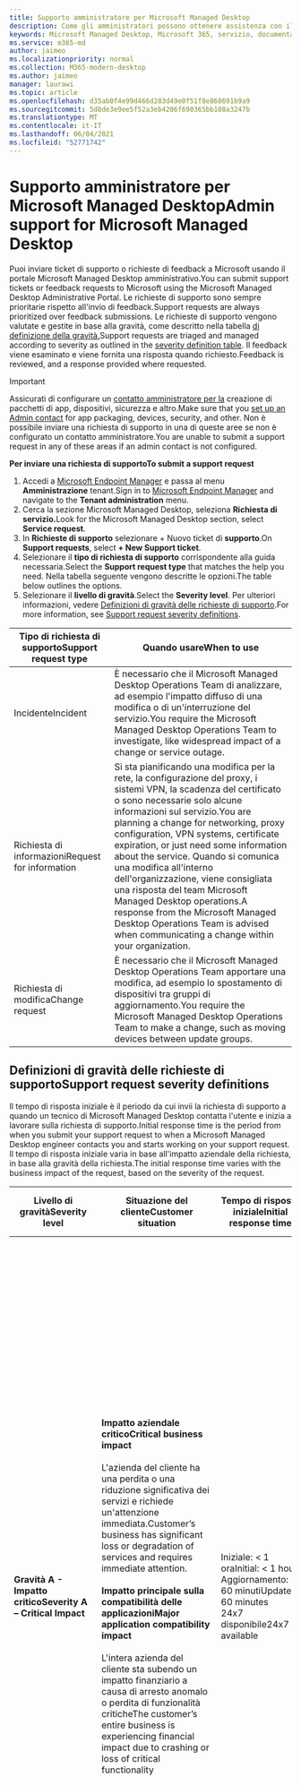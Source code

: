 ```yaml
---
title: Supporto amministratore per Microsoft Managed Desktop
description: Come gli amministratori possono ottenere assistenza con il servizio
keywords: Microsoft Managed Desktop, Microsoft 365, servizio, documentazione
ms.service: m365-md
author: jaimeo
ms.localizationpriority: normal
ms.collection: M365-modern-desktop
ms.author: jaimeo
manager: laurawi
ms.topic: article
ms.openlocfilehash: d35ab0f4e99d466d283d49e0f51f8e868691b9a9
ms.sourcegitcommit: 5d8de3e9ee5f52a3eb4206f690365bb108a3247b
ms.translationtype: MT
ms.contentlocale: it-IT
ms.lasthandoff: 06/04/2021
ms.locfileid: "52771742"
---
```

# <a name="admin-support-for-microsoft-managed-desktop"></a><span data-ttu-id="12269-104">Supporto amministratore per Microsoft Managed Desktop</span><span class="sxs-lookup"><span data-stu-id="12269-104">Admin support for Microsoft Managed Desktop</span></span>

<span data-ttu-id="12269-105">Puoi inviare ticket di supporto o richieste di feedback a Microsoft usando il portale Microsoft Managed Desktop amministrativo.</span><span class="sxs-lookup"><span data-stu-id="12269-105">You can submit support tickets or feedback requests to Microsoft using the Microsoft Managed Desktop Administrative Portal.</span></span> <span data-ttu-id="12269-106">Le richieste di supporto sono sempre prioritarie rispetto all'invio di feedback.</span><span class="sxs-lookup"><span data-stu-id="12269-106">Support requests are always prioritized over feedback submissions.</span></span> <span data-ttu-id="12269-107">Le richieste di supporto vengono valutate e gestite in base alla gravità, come descritto nella tabella [di definizione della gravità.](#sev)</span><span class="sxs-lookup"><span data-stu-id="12269-107">Support requests are triaged and managed according to severity as outlined in the [severity definition table](#sev).</span></span> <span data-ttu-id="12269-108">Il feedback viene esaminato e viene fornita una risposta quando richiesto.</span><span class="sxs-lookup"><span data-stu-id="12269-108">Feedback is reviewed, and a response provided where requested.</span></span> 

>[!IMPORTANT]
><span data-ttu-id="12269-109">Assicurati di configurare un [contatto amministratore per la](../get-started/add-admin-contacts.md) creazione di pacchetti di app, dispositivi, sicurezza e altro.</span><span class="sxs-lookup"><span data-stu-id="12269-109">Make sure that you [set up an Admin contact](../get-started/add-admin-contacts.md) for app packaging, devices, security, and other.</span></span> <span data-ttu-id="12269-110">Non è possibile inviare una richiesta di supporto in una di queste aree se non è configurato un contatto amministratore.</span><span class="sxs-lookup"><span data-stu-id="12269-110">You are unable to submit a support request in any of these areas if an admin contact is not configured.</span></span>

<span data-ttu-id="12269-111">**Per inviare una richiesta di supporto**</span><span class="sxs-lookup"><span data-stu-id="12269-111">**To submit a support request**</span></span>
1. <span data-ttu-id="12269-112">Accedi a [Microsoft Endpoint Manager](https://endpoint.microsoft.com/) e passa al menu **Amministrazione** tenant.</span><span class="sxs-lookup"><span data-stu-id="12269-112">Sign in to [Microsoft Endpoint Manager](https://endpoint.microsoft.com/) and navigate to the **Tenant administration** menu.</span></span>
2. <span data-ttu-id="12269-113">Cerca la sezione Microsoft Managed Desktop, seleziona **Richiesta di servizio.**</span><span class="sxs-lookup"><span data-stu-id="12269-113">Look for the Microsoft Managed Desktop section, select **Service request**.</span></span>
3. <span data-ttu-id="12269-114">In **Richieste di supporto** selezionare + Nuovo ticket di **supporto**.</span><span class="sxs-lookup"><span data-stu-id="12269-114">On **Support requests**, select **+ New Support ticket**.</span></span>
4. <span data-ttu-id="12269-115">Selezionare il **tipo di richiesta di supporto** corrispondente alla guida necessaria.</span><span class="sxs-lookup"><span data-stu-id="12269-115">Select the **Support request type** that matches the help you need.</span></span> <span data-ttu-id="12269-116">Nella tabella seguente vengono descritte le opzioni.</span><span class="sxs-lookup"><span data-stu-id="12269-116">The table below outlines the options.</span></span> 
5. <span data-ttu-id="12269-117">Selezionare il **livello di gravità**.</span><span class="sxs-lookup"><span data-stu-id="12269-117">Select the **Severity level**.</span></span> <span data-ttu-id="12269-118">Per ulteriori informazioni, vedere [Definizioni di gravità delle richieste di supporto](#sev).</span><span class="sxs-lookup"><span data-stu-id="12269-118">For more information, see [Support request severity definitions](#sev).</span></span> 

<span data-ttu-id="12269-119">Tipo di richiesta di supporto</span><span class="sxs-lookup"><span data-stu-id="12269-119">Support request type</span></span> | <span data-ttu-id="12269-120">Quando usare</span><span class="sxs-lookup"><span data-stu-id="12269-120">When to use</span></span>
--- | ---
<span data-ttu-id="12269-121">Incidente</span><span class="sxs-lookup"><span data-stu-id="12269-121">Incident</span></span> | <span data-ttu-id="12269-122">È necessario che il Microsoft Managed Desktop Operations Team di analizzare, ad esempio l'impatto diffuso di una modifica o di un'interruzione del servizio.</span><span class="sxs-lookup"><span data-stu-id="12269-122">You require the Microsoft Managed Desktop Operations Team to investigate, like widespread impact of a change or service outage.</span></span>
<span data-ttu-id="12269-123">Richiesta di informazioni</span><span class="sxs-lookup"><span data-stu-id="12269-123">Request for information</span></span> | <span data-ttu-id="12269-124">Si sta pianificando una modifica per la rete, la configurazione del proxy, i sistemi VPN, la scadenza del certificato o sono necessarie solo alcune informazioni sul servizio.</span><span class="sxs-lookup"><span data-stu-id="12269-124">You are planning a change for networking, proxy configuration, VPN systems, certificate expiration, or just need some information about the service.</span></span> <span data-ttu-id="12269-125">Quando si comunica una modifica all'interno dell'organizzazione, viene consigliata una risposta del team Microsoft Managed Desktop operations.</span><span class="sxs-lookup"><span data-stu-id="12269-125">A response from the Microsoft Managed Desktop Operations Team is advised when communicating a change within your organization.</span></span>
<span data-ttu-id="12269-126">Richiesta di modifica</span><span class="sxs-lookup"><span data-stu-id="12269-126">Change request</span></span> | <span data-ttu-id="12269-127">È necessario che il Microsoft Managed Desktop Operations Team apportare una modifica, ad esempio lo spostamento di dispositivi tra gruppi di aggiornamento.</span><span class="sxs-lookup"><span data-stu-id="12269-127">You require the Microsoft Managed Desktop Operations Team to make a change, such as moving devices between update groups.</span></span>

<span id="sev" />

## <a name="support-request-severity-definitions"></a><span data-ttu-id="12269-128">Definizioni di gravità delle richieste di supporto</span><span class="sxs-lookup"><span data-stu-id="12269-128">Support request severity definitions</span></span>

<span data-ttu-id="12269-129">Il tempo di risposta iniziale è il periodo da cui invii la richiesta di supporto a quando un tecnico di Microsoft Managed Desktop contatta l'utente e inizia a lavorare sulla richiesta di supporto.</span><span class="sxs-lookup"><span data-stu-id="12269-129">Initial response time is the period from when you submit your support request to when a Microsoft Managed Desktop engineer contacts you and starts working on your support request.</span></span> <span data-ttu-id="12269-130">Il tempo di risposta iniziale varia in base all'impatto aziendale della richiesta, in base alla gravità della richiesta.</span><span class="sxs-lookup"><span data-stu-id="12269-130">The initial response time varies with the business impact of the request, based on the severity of the request.</span></span>

<span data-ttu-id="12269-131">Livello di gravità</span><span class="sxs-lookup"><span data-stu-id="12269-131">Severity level</span></span>  | <span data-ttu-id="12269-132">Situazione del cliente</span><span class="sxs-lookup"><span data-stu-id="12269-132">Customer situation</span></span> |  <span data-ttu-id="12269-133">Tempo di risposta iniziale</span><span class="sxs-lookup"><span data-stu-id="12269-133">Initial response time</span></span>   | <span data-ttu-id="12269-134">Risposta cliente prevista</span><span class="sxs-lookup"><span data-stu-id="12269-134">Expected customer response</span></span>
--- | --- | --- | ---
<span data-ttu-id="12269-135">**Gravità A - Impatto critico**</span><span class="sxs-lookup"><span data-stu-id="12269-135">**Severity A – Critical Impact**</span></span> |  <span data-ttu-id="12269-136">**Impatto aziendale critico**</span><span class="sxs-lookup"><span data-stu-id="12269-136">**Critical business impact**</span></span><br><br><span data-ttu-id="12269-137">L'azienda del cliente ha una perdita o una riduzione significativa dei servizi e richiede un'attenzione immediata.</span><span class="sxs-lookup"><span data-stu-id="12269-137">Customer’s business has significant loss or degradation of services and requires immediate attention.</span></span><br><br><span data-ttu-id="12269-138">**Impatto principale sulla compatibilità delle applicazioni**</span><span class="sxs-lookup"><span data-stu-id="12269-138">**Major application compatibility impact**</span></span><br><br><span data-ttu-id="12269-139">L'intera azienda del cliente sta subendo un impatto finanziario a causa di arresto anomalo o perdita di funzionalità critiche</span><span class="sxs-lookup"><span data-stu-id="12269-139">The customer’s entire business is experiencing financial impact due to crashing or loss of critical functionality</span></span> | <span data-ttu-id="12269-140">Iniziale: < 1 ora</span><span class="sxs-lookup"><span data-stu-id="12269-140">Initial: < 1 hour</span></span><br><span data-ttu-id="12269-141">Aggiornamento: 60 minuti</span><span class="sxs-lookup"><span data-stu-id="12269-141">Update: 60 minutes</span></span><br><span data-ttu-id="12269-142">24x7 disponibile</span><span class="sxs-lookup"><span data-stu-id="12269-142">24x7 available</span></span> | <span data-ttu-id="12269-143">Quando si seleziona Gravità A, si conferma che il problema ha un impatto aziendale critico, con una grave perdita e una riduzione dei servizi.</span><span class="sxs-lookup"><span data-stu-id="12269-143">When you select Severity A, you confirm that the issue has critical business impact, with severe loss and degradation of services.</span></span> <br><br><span data-ttu-id="12269-144">Il problema richiede una risposta immediata e l'utente si impegna a eseguire un'operazione continua 24x7 ogni giorno con il team Microsoft fino alla risoluzione, altrimenti Microsoft potrebbe a sua discrezione ridurre la gravità al livello B.</span><span class="sxs-lookup"><span data-stu-id="12269-144">The issue demands an immediate response, and you commit to continuous 24x7 operation every day with the Microsoft team until resolution, otherwise, Microsoft may at its discretion decrease the Severity to level B.</span></span><br><br> <span data-ttu-id="12269-145">Assicurati inoltre che Microsoft abbia le tue informazioni di contatto accurate.</span><span class="sxs-lookup"><span data-stu-id="12269-145">You also ensure that Microsoft has your accurate contact information.</span></span> 
<span data-ttu-id="12269-146">**Gravità B - Impatto moderato**</span><span class="sxs-lookup"><span data-stu-id="12269-146">**Severity B – Moderate Impact**</span></span> |  <span data-ttu-id="12269-147">**Impatto aziendale moderato**</span><span class="sxs-lookup"><span data-stu-id="12269-147">**Moderate business impact**</span></span><br><br><span data-ttu-id="12269-148">L'azienda del cliente ha una perdita o una riduzione moderata dei servizi, ma il lavoro può ragionevolmente continuare in modo compromesso.</span><span class="sxs-lookup"><span data-stu-id="12269-148">Customer’s business has moderate loss or degradation of services, but work can reasonably continue in an impaired manner.</span></span><br><br><span data-ttu-id="12269-149">**Impatto moderato sulla compatibilità delle applicazioni**</span><span class="sxs-lookup"><span data-stu-id="12269-149">**Moderate application compatibility impact**</span></span><br><br><span data-ttu-id="12269-150">Un gruppo aziendale specifico non è più produttivo a causa di un arresto anomalo o della perdita di funzionalità critiche.</span><span class="sxs-lookup"><span data-stu-id="12269-150">A specific business group is no longer productive, due to crashing behavior or loss of critical functionality.</span></span> |  <span data-ttu-id="12269-151">Iniziale: < 4 ore</span><span class="sxs-lookup"><span data-stu-id="12269-151">Initial: < 4 hours</span></span><br><span data-ttu-id="12269-152">Aggiornamento: 12 ore</span><span class="sxs-lookup"><span data-stu-id="12269-152">Update: 12 hours</span></span><br><span data-ttu-id="12269-153">Orario di ufficio (disponibile 24x7)</span><span class="sxs-lookup"><span data-stu-id="12269-153">Business hours (24x7 available)</span></span> | <span data-ttu-id="12269-154">Quando si seleziona Gravità B, si conferma che il problema ha un impatto moderato sull'azienda con perdita e degradazione dei servizi, ma le soluzioni alternative consentono una continuità aziendale ragionevole, anche se temporanea.</span><span class="sxs-lookup"><span data-stu-id="12269-154">When you select Severity B, you confirm that the issue has moderate impact to your business with loss and degradation of services, but workarounds enable reasonable, albeit temporary, business continuity.</span></span> <br><br><span data-ttu-id="12269-155">Il problema richiede una risposta urgente.</span><span class="sxs-lookup"><span data-stu-id="12269-155">The issue demands an urgent response.</span></span> <span data-ttu-id="12269-156">Se si sceglie 24x7 quando si invia la richiesta di supporto, si esegue un'operazione continua 24x7 ogni giorno con il team Microsoft fino alla risoluzione, altrimenti Microsoft potrebbe a sua discrezione ridurre la gravità al livello C. Se hai scelto il supporto per l'orario di ufficio quando invii un evento imprevisto di gravità B, Microsoft ti contatta solo durante l'orario di ufficio.</span><span class="sxs-lookup"><span data-stu-id="12269-156">If you chose 24x7 when you submit the support request, you commit to a continuous 24x7 operation every day with the Microsoft team until resolution, otherwise, Microsoft might at its discretion decrease the severity to level C. If you chose business-hours support when you submit a Severity B incident, Microsoft will contact you during business hours only.</span></span><br><br><span data-ttu-id="12269-157">Assicurati inoltre che Microsoft abbia le tue informazioni di contatto accurate.</span><span class="sxs-lookup"><span data-stu-id="12269-157">You also ensure that Microsoft has your accurate contact information.</span></span>
<span data-ttu-id="12269-158">**Gravità C - Impatto minimo**</span><span class="sxs-lookup"><span data-stu-id="12269-158">**Severity C – Minimal Impact**</span></span> |   <span data-ttu-id="12269-159">**Impatto aziendale minimo**</span><span class="sxs-lookup"><span data-stu-id="12269-159">**Minimum business impact**</span></span><br><br> <span data-ttu-id="12269-160">L'attività del cliente funziona con piccoli impedimenti dei servizi.</span><span class="sxs-lookup"><span data-stu-id="12269-160">Customer’s business is functioning with minor impediments of services.</span></span><br><br><span data-ttu-id="12269-161">**Impatto minore sulla compatibilità delle applicazioni**</span><span class="sxs-lookup"><span data-stu-id="12269-161">**Minor application compatibility impact**</span></span><br><br><span data-ttu-id="12269-162">Gli utenti potenzialmente non correlati si verificano problemi di compatibilità minori che non impediscono la produttività</span><span class="sxs-lookup"><span data-stu-id="12269-162">Potentially unrelated users experience minor compatibility issues that do not prevent productivity</span></span> |    <span data-ttu-id="12269-163">Iniziale: < 8 ore</span><span class="sxs-lookup"><span data-stu-id="12269-163">Initial: < 8 hours</span></span><br><span data-ttu-id="12269-164">Aggiornamento: 24 ore</span><span class="sxs-lookup"><span data-stu-id="12269-164">Update: 24 hours</span></span><br><span data-ttu-id="12269-165">Ore lavorative</span><span class="sxs-lookup"><span data-stu-id="12269-165">Business hours</span></span>  | <span data-ttu-id="12269-166">Quando si seleziona Gravità C, si conferma che il problema ha un impatto minimo sull'azienda con un minimo impedimento del servizio.</span><span class="sxs-lookup"><span data-stu-id="12269-166">When you select Severity C, you confirm that the issue has minimum impact to your business with minor impediment of service.</span></span><br><br><span data-ttu-id="12269-167">Per un evento imprevisto di gravità C, Microsoft ti contatta solo durante l'orario di ufficio.</span><span class="sxs-lookup"><span data-stu-id="12269-167">For a Severity C incident, Microsoft will contact you during business hours only.</span></span><br><br><span data-ttu-id="12269-168">Assicurati inoltre che Microsoft abbia le tue informazioni di contatto accurate</span><span class="sxs-lookup"><span data-stu-id="12269-168">You also ensure that Microsoft has your accurate contact information</span></span>

<span data-ttu-id="12269-169">Ulteriori dettagli:</span><span class="sxs-lookup"><span data-stu-id="12269-169">More details:</span></span>
- <span data-ttu-id="12269-170">**Lingue di supporto:** tutto il supporto è disponibile in inglese.</span><span class="sxs-lookup"><span data-stu-id="12269-170">**Support languages** - All support is provided in English.</span></span>
- <span data-ttu-id="12269-171">**Modifiche al livello di** gravità- Microsoft potrebbe declassare il livello di gravità se il cliente non è in grado di fornire risorse o risposte adeguate per consentire a Microsoft di continuare con le attività di risoluzione dei problemi.</span><span class="sxs-lookup"><span data-stu-id="12269-171">**Severity level changes** - Microsoft may downgrade the severity level if the customer is not able to provide adequate resources or responses to enable Microsoft to continue with problem resolution efforts.</span></span> 
- <span data-ttu-id="12269-172">**Orario di** ufficio - Per la maggior parte dei paesi, l'orario di ufficio è dalle 9.00 alle 17.00, ora solare Pacifico.</span><span class="sxs-lookup"><span data-stu-id="12269-172">**Business hours** - For most countries, business hours are from 9:00 AM to 5:00 PM, Pacific Standard Time.</span></span>
- <span data-ttu-id="12269-173">**Compatibilità delle** applicazioni- Per considerare un problema di compatibilità delle applicazioni, deve essere presente un errore riproducibile, della stessa versione dell'applicazione, tra la versione precedente e quella corrente di Windows o Office.</span><span class="sxs-lookup"><span data-stu-id="12269-173">**Application compatibility** - For an application compatibility issue to be considered, there must be a reproducible error, of the same version of the application, between the previous and current version of Windows or Office.</span></span> <span data-ttu-id="12269-174">Per risolvere i problemi di compatibilità delle applicazioni, Microsoft richiede un punto di contatto del cliente con cui lavorare.</span><span class="sxs-lookup"><span data-stu-id="12269-174">To resolve application compatibility issues, Microsoft requires a customer point of contact to work with.</span></span> <span data-ttu-id="12269-175">L'utente deve collaborare direttamente con il team di Fast Track per analizzare e risolvere il problema.</span><span class="sxs-lookup"><span data-stu-id="12269-175">The individual must work directly with our Fast Track team to investigate and resolve the issue.</span></span>
- <span data-ttu-id="12269-176">**Tempo di risposta del cliente** Se un cliente non è in grado di soddisfare i requisiti di risposta previsti, Microsoft declasserà la richiesta di un livello di gravità, fino a un minimo di gravità C. Se un cliente non risponde alle richieste di intervento, Microsoft mitiga e chiude la richiesta di supporto entro 48 ore dall'ultima richiesta.</span><span class="sxs-lookup"><span data-stu-id="12269-176">**Customer response time** If a customer is unable to meet the expected response requirements, Microsoft will downgrade the request by one severity level, to a minimum of Severity C. If a customer is unresponsive to requests for action, Microsoft will mitigate and close the support request within 48 hours of the last request.</span></span>

## <a name="provide-feedback"></a><span data-ttu-id="12269-177">Inviare feedback</span><span class="sxs-lookup"><span data-stu-id="12269-177">Provide feedback</span></span>

<span data-ttu-id="12269-178">Apprezziamo il tuo feedback e lo usiamo per migliorare l'esperienza di supporto dell'amministratore.</span><span class="sxs-lookup"><span data-stu-id="12269-178">We appreciate your feedback and use it to improve the admin support experience.</span></span>

<span data-ttu-id="12269-179">Una volta che un ticket è nello **stato Mitigated** o **Resolved,** puoi condividere il tuo feedback sulla tua esperienza con quel particolare problema.</span><span class="sxs-lookup"><span data-stu-id="12269-179">Once a ticket is in the **Mitigated** or **Resolved** state, you can share your feedback on your experience with that particular issue.</span></span> <span data-ttu-id="12269-180">Per condividere il feedback, vai alla pagina **Richieste di** servizio nel menu Risoluzione dei problemi **e supporto** del portale MEM.</span><span class="sxs-lookup"><span data-stu-id="12269-180">To share feedback, go to the **Service requests** page in the **Troubleshooting + support** menu of the MEM portal.</span></span> <span data-ttu-id="12269-181">Selezionare il ticket specifico.</span><span class="sxs-lookup"><span data-stu-id="12269-181">Select the specific ticket.</span></span> <span data-ttu-id="12269-182">I dettagli del ticket verranno visualizzati nel riquadro a comparsa sul lato destro, seleziona la **scheda Feedback** e fornisci le informazioni richieste.</span><span class="sxs-lookup"><span data-stu-id="12269-182">The ticket details will appear in the fly-in on the right side, select the **Feedback** tab, and provide the requested information.</span></span> <span data-ttu-id="12269-183">Prestare attenzione a non includere informazioni personali nel modulo di feedback.</span><span class="sxs-lookup"><span data-stu-id="12269-183">Be careful not to include any personal information in the feedback form.</span></span> <span data-ttu-id="12269-184">Per ulteriori informazioni sulla privacy, vedere [l'Informativa sulla privacy di Microsoft.](https://privacy.microsoft.com/privacystatement)</span><span class="sxs-lookup"><span data-stu-id="12269-184">For more information about privacy, see the [Microsoft Privacy Statement](https://privacy.microsoft.com/privacystatement).</span></span>

![Modulo di feedback](../../media/feedback_form.png)



## <a name="more-resources"></a><span data-ttu-id="12269-186">Altre risorse</span><span class="sxs-lookup"><span data-stu-id="12269-186">More resources</span></span>
- <span data-ttu-id="12269-187">[Supporto utente per Microsoft Managed Desktop](end-user-support.md).</span><span class="sxs-lookup"><span data-stu-id="12269-187">[User support for Microsoft Managed Desktop](end-user-support.md).</span></span> 
- <span data-ttu-id="12269-188">[Supporto per Microsoft Managed Desktop](../service-description/support.md).</span><span class="sxs-lookup"><span data-stu-id="12269-188">[Support for Microsoft Managed Desktop](../service-description/support.md).</span></span> 
- <span data-ttu-id="12269-189">Se si è già abbonati a Microsoft Managed Desktop, è possibile trovare procedure dettagliate, flussi di processo, istruzioni di lavoro e domande frequenti nella guida all'amministratore di Microsoft Managed Desktop nella pagina **Risorse** **online** nella sezione Microsoft Managed Desktop del **menu** Amministrazione tenant in [Microsoft Endpoint Manager](https://endpoint.microsoft.com/).</span><span class="sxs-lookup"><span data-stu-id="12269-189">If you already subscribe to Microsoft Managed Desktop, you can find detailed procedures, process flows, work instructions, and FAQs in the Microsoft Managed Desktop Admin Guide in the **Online resources** page under the **Microsoft Managed Desktop** section of the **Tenant administration** menu in [Microsoft Endpoint Manager](https://endpoint.microsoft.com/).</span></span>
